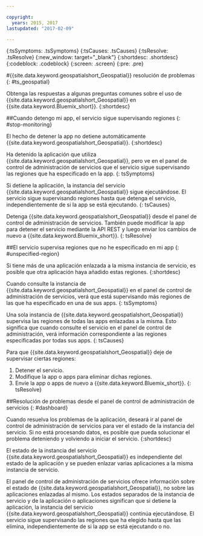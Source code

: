 ```yaml
---

copyright:
  years: 2015, 2017
lastupdated: "2017-02-09"

---
```


<!-- Attribute definitions --> 
{:tsSymptoms: .tsSymptoms} 
{:tsCauses: .tsCauses} 
{:tsResolve: .tsResolve} 
{:new_window: target="_blank"}
{:shortdesc: .shortdesc}
{:codeblock: .codeblock}
{:screen: .screen}
{:pre: .pre}

#{{site.data.keyword.geospatialshort_Geospatial}} resolución de problemas 
{: #ts_geospatial}


Obtenga las respuestas a algunas preguntas comunes sobre el uso de {{site.data.keyword.geospatialshort_Geospatial}} en {{site.data.keyword.Bluemix_short}}.
{:shortdesc}

##Cuando detengo mi app, el servicio sigue supervisando regiones
{: #stop-monitoring}


El hecho de detener la app no detiene automáticamente {{site.data.keyword.geospatialshort_Geospatial}}.
{:shortdesc}


Ha detenido la aplicación que utiliza {{site.data.keyword.geospatialshort_Geospatial}}, pero ve en el panel de control de administración de servicios que el servicio sigue supervisando las regiones que ha especificado en la app.
{: tsSymptoms}


Si detiene la aplicación, la instancia del servicio {{site.data.keyword.geospatialshort_Geospatial}} sigue ejecutándose. El servicio sigue supervisando regiones hasta que detenga el servicio, independientemente de si la app se está ejecutando. 
{: tsCauses}


Detenga {{site.data.keyword.geospatialshort_Geospatial}} desde el panel de control de administración de servicios. También puede modificar la app para detener el servicio mediante la API REST y luego enviar los cambios de nuevo a {{site.data.keyword.Bluemix_short}}.
{: tsResolve}

##El servicio supervisa regiones que no he especificado en mi app
{: #unspecified-region}



Si tiene más de una aplicación enlazada a la misma instancia de servicio, es posible que otra aplicación haya añadido estas regiones.
{:shortdesc}



Cuando consulte la instancia de {{site.data.keyword.geospatialshort_Geospatial}} en el panel de control de administración de servicios, verá que está supervisando más regiones de las que ha especificado en una de sus apps.
{: tsSymptoms}

Una sola instancia de {{site.data.keyword.geospatialshort_Geospatial}} supervisa las regiones de todas las apps enlazadas a la misma. Esto significa que cuando consulte el servicio en el panel de control de administración, verá información correspondiente a las regiones especificadas por todas sus apps.
{: tsCauses}

Para que {{site.data.keyword.geospatialshort_Geospatial}} deje de supervisar ciertas regiones:

1. Detener el servicio.
2. Modifique la app o apps para eliminar dichas regiones.
3. Envíe la app o apps de nuevo a {{site.data.keyword.Bluemix_short}}.
{: tsResolve}


##Resolución de problemas desde el panel de control de administración de servicios
{: #dashboard}

Cuando resuelva los problemas de la aplicación, deseará ir al panel de control de administración de servicios para ver el estado de la instancia del servicio. Si no está procesando datos, es posible que pueda solucionar el problema deteniendo y volviendo a iniciar el servicio.
{:shortdesc}

El estado de la instancia del servicio {{site.data.keyword.geospatialshort_Geospatial}} es independiente del estado de la aplicación y se pueden enlazar varias aplicaciones a la misma instancia de servicio. 

El panel de control de administración de servicios ofrece información sobre el estado de {{site.data.keyword.geospatialshort_Geospatial}}, no sobre las aplicaciones enlazadas al mismo. Los estados separados de la instancia de servicio y de la aplicación o aplicaciones significan que si detiene la aplicación, la instancia del servicio {{site.data.keyword.geospatialshort_Geospatial}} continúa ejecutándose. El servicio sigue supervisando las regiones que ha elegido hasta que las elimina, independientemente de si la app se está ejecutando o no.
